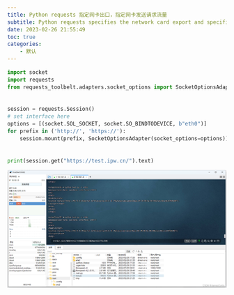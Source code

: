 ```yaml
---
title: Python requests 指定网卡出口，指定网卡发送请求流量
subtitle: Python requests specifies the network card export and specifies the network card to send request traffic.
date: 2023-02-26 21:55:49
toc: true
categories: 
    - 默认
---
```


```python
import socket
import requests
from requests_toolbelt.adapters.socket_options import SocketOptionsAdapter


session = requests.Session()
# set interface here
options = [(socket.SOL_SOCKET, socket.SO_BINDTODEVICE, b"eth0")]
for prefix in ('http://', 'https://'):
    session.mount(prefix, SocketOptionsAdapter(socket_options=options))


print(session.get("https://test.ipw.cn/").text)

```

![16936361955351693636194706.png](https://raw.githubusercontent.com/james-curtis/blog-img/img/img/16936361955351693636194706.png)